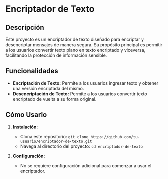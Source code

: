 # Encriptador de Texto

## Descripción
Este proyecto es un encriptador de texto diseñado para encriptar y desencriptar mensajes de manera segura. Su propósito principal es permitir a los usuarios convertir texto plano en texto encriptado y viceversa, facilitando la protección de información sensible.

## Funcionalidades
- **Encriptación de Texto:** Permite a los usuarios ingresar texto y obtener una versión encriptada del mismo.
- **Desencriptación de Texto:** Permite a los usuarios convertir texto encriptado de vuelta a su forma original.

## Cómo Usarlo

1. **Instalación:**
   - Clona este repositorio: `git clone https://github.com/tu-usuario/encriptador-de-texto.git`
   - Navega al directorio del proyecto: `cd encriptador-de-texto`

2. **Configuración:**
   - No se requiere configuración adicional para comenzar a usar el encriptador.
